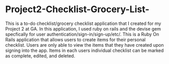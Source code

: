 # Project2-Checklist-Grocery-List-
This is a to-do checklist/grocery checklist application that I created for my Project 2 at GA. 
In this application, I used ruby on rails and the devise gem specfically for user authentication/sign-in/sign-up/etc/. 
This is a Ruby On Rails application that allows users to create items for their personal checklist. Users are only able to view the items that they have created upon signing into the app. Items in each users individual checklist can be marked as complete, edited, and deleted.
